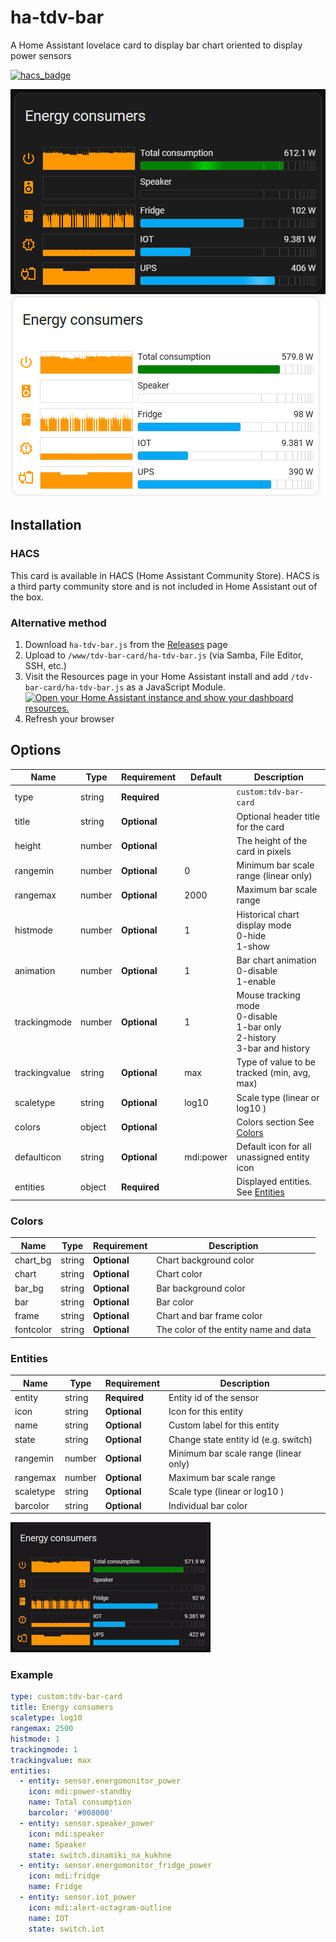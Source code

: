 # ha-tdv-bar
A Home Assistant lovelace card to display bar chart  oriented to display power sensors

[![hacs_badge](https://img.shields.io/badge/HACS-Default-41BDF5.svg)](https://github.com/hacs/integration)

![Simple example card](img/main-image_d.png) ![Simple example card](img/main-image_w.png)


## Installation

### HACS

This card is available in HACS (Home Assistant Community Store).
HACS is a third party community store and is not included in Home Assistant out of the box.

### Alternative method

1. Download `ha-tdv-bar.js` from the [Releases](https://github.com/tdvtdv/ha-tdv-bar/releases) page
2. Upload to `/www/tdv-bar-card/ha-tdv-bar.js` (via Samba, File Editor, SSH, etc.)
3. Visit the Resources page in your Home Assistant install and add `/tdv-bar-card/ha-tdv-bar.js` as a
   JavaScript Module.
   [![Open your Home Assistant instance and show your dashboard resources.](https://my.home-assistant.io/badges/lovelace_resources.svg)](https://my.home-assistant.io/redirect/lovelace_resources/)
4. Refresh your browser


## Options

| Name              | Type    | Requirement  | Default             | Description                                 |
| ----------------- | ------- | ------------ | ------------------- | ------------------------------------------- |
| type              | string  | **Required** |                     | `custom:tdv-bar-card`
| title             | string  | **Optional** |                     | Optional header title for the card
| height            | number  | **Optional** |                     | The height of the card in pixels
| rangemin          | number  | **Optional** | 0                   | Minimum bar scale range  (linear only)
| rangemax          | number  | **Optional** | 2000                | Maximum bar scale range
| histmode          | number  | **Optional** | 1                   | Historical chart display mode<br>0-hide<br>1-show
| animation         | number  | **Optional** | 1                   | Bar chart animation<br>0-disable<br>1-enable
| trackingmode      | number  | **Optional** | 1                   | Mouse tracking mode<br>0-disable<br>1-bar only<br>2-history<br>3-bar and history
| trackingvalue     | string  | **Optional** | max                 | Type of value to be tracked (min, avg, max)
| scaletype         | string  | **Optional** | log10               | Scale type (linear or log10 )
| colors            | object  | **Optional** |                     | Colors section See [Colors](#Colors)
| defaulticon       | string  | **Optional** | mdi:power           | Default icon for all unassigned entity icon
| entities          | object  | **Required** |                     | Displayed entities. See [Entities](#Entities)


### Colors

| Name              | Type    | Requirement  | Description                                 |
| ----------------- | ------- | ------------ | ------------------------------------------- |
| chart_bg          | string  | **Optional** | Chart background color
| chart             | string  | **Optional** | Chart color
| bar_bg            | string  | **Optional** | Bar background color
| bar               | string  | **Optional** | Bar color
| frame             | string  | **Optional** | Chart and bar frame color
| fontcolor         | string  | **Optional** | The color of the entity name and data

### Entities

| Name              | Type    | Requirement  | Description                                 |
| ----------------- | ------- | ------------ | ------------------------------------------- |
| entity            | string  | **Required** | Entity id of the sensor
| icon              | string  | **Optional** | Icon for this entity
| name              | string  | **Optional** | Custom label for this entity
| state             | string  | **Optional** | Change state entity id (e.g. switch)
| rangemin          | number  | **Optional** | Minimum bar scale range  (linear only)
| rangemax          | number  | **Optional** | Maximum bar scale range
| scaletype         | string  | **Optional** | Scale type (linear or log10 )
| barcolor          | string  | **Optional** | Individual bar color


![Video example](img/vid.gif)


### Example

```yaml
type: custom:tdv-bar-card
title: Energy consumers
scaletype: log10
rangemax: 2500
histmode: 1
trackingmode: 1
trackingvalue: max
entities:
  - entity: sensor.energomonitor_power
    icon: mdi:power-standby
    name: Total consumption
    barcolor: '#008000'
  - entity: sensor.speaker_power
    icon: mdi:speaker
    name: Speaker
    state: switch.dinamiki_na_kukhne
  - entity: sensor.energomonitor_fridge_power
    icon: mdi:fridge
    name: Fridge
  - entity: sensor.iot_power
    icon: mdi:alert-octagram-outline
    name: IOT
    state: switch.iot
```